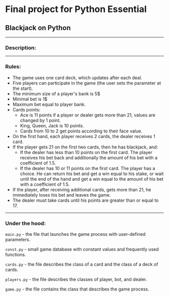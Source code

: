 # Final project for Python Essential
## Blackjack on Python

---
### Description:

---
### Rules:
* The game uses one card deck, which updates after each deal.
* Five players can participate in the game (the user sets the parameter at the start).
* The minimum size of a player's bank is 5$
* Minimal bet is 1$
* Maximum bet equal to player bank.
* Cards points:
    * Ace is 11 points if a player or dealer gets more than 21, values are changed by 1 point.
    * King, Queen, Jack is 10 points.
    * Cards from 10 to 2 get points according to their face value.
* On the first hand, each player receives 2 cards, the dealer receives 1 card.
* If the player gets 21 on the first two cards, then he has blackjack, and:
    * If the dealer has less than 10 points on the first card. The player receives his bet back and additionally the amount of his bet with a coefficient of 1.5.
    * If the dealer has 10 or 11 points on the first card. The player has a choice. He can return his bet and get a win equal to his stake, or wait until the end of the hand and get a win equal to the amount of his bet with a coefficient of 1.5.
* If the player, after receiving additional cards, gets more than 21, he immediately loses his bet and leaves the game.
* The dealer must take cards until his points are greater than or equal to 17.


---
### Under the hood:
`main.py` - the file that launches the game process with user-defined parameters.

`const.py` - small game database with constant values and frequently used functions.

`cards.py` - the file describes the class of a card and the class of a deck of cards.

`players.py` - the file describes the classes of player, bot, and dealer.

`game.py` - the file contains the class that describes the game process.